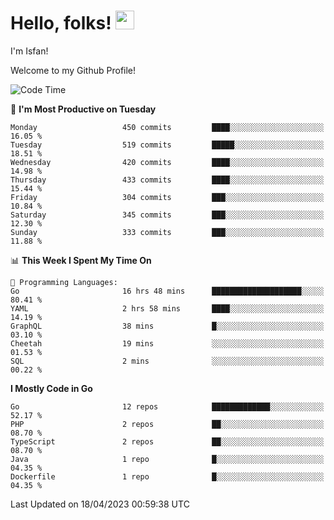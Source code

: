# Hello, folks! <img src="https://raw.githubusercontent.com/MartinHeinz/MartinHeinz/master/wave.gif" width="30px" height="30px" />

I'm Isfan!

Welcome to my Github Profile!

<!--START_SECTION:waka-->
![Code Time](http://img.shields.io/badge/Code%20Time-2%2C547%20hrs%2042%20mins-blue)

📅 **I'm Most Productive on Tuesday** 

```text
Monday                   450 commits         ████░░░░░░░░░░░░░░░░░░░░░   16.05 % 
Tuesday                  519 commits         █████░░░░░░░░░░░░░░░░░░░░   18.51 % 
Wednesday                420 commits         ████░░░░░░░░░░░░░░░░░░░░░   14.98 % 
Thursday                 433 commits         ████░░░░░░░░░░░░░░░░░░░░░   15.44 % 
Friday                   304 commits         ███░░░░░░░░░░░░░░░░░░░░░░   10.84 % 
Saturday                 345 commits         ███░░░░░░░░░░░░░░░░░░░░░░   12.30 % 
Sunday                   333 commits         ███░░░░░░░░░░░░░░░░░░░░░░   11.88 % 
```


📊 **This Week I Spent My Time On** 

```text
💬 Programming Languages: 
Go                       16 hrs 48 mins      ████████████████████░░░░░   80.41 % 
YAML                     2 hrs 58 mins       ████░░░░░░░░░░░░░░░░░░░░░   14.19 % 
GraphQL                  38 mins             █░░░░░░░░░░░░░░░░░░░░░░░░   03.10 % 
Cheetah                  19 mins             ░░░░░░░░░░░░░░░░░░░░░░░░░   01.53 % 
SQL                      2 mins              ░░░░░░░░░░░░░░░░░░░░░░░░░   00.22 % 
```

**I Mostly Code in Go** 

```text
Go                       12 repos            █████████████░░░░░░░░░░░░   52.17 % 
PHP                      2 repos             ██░░░░░░░░░░░░░░░░░░░░░░░   08.70 % 
TypeScript               2 repos             ██░░░░░░░░░░░░░░░░░░░░░░░   08.70 % 
Java                     1 repo              █░░░░░░░░░░░░░░░░░░░░░░░░   04.35 % 
Dockerfile               1 repo              █░░░░░░░░░░░░░░░░░░░░░░░░   04.35 % 
```




 Last Updated on 18/04/2023 00:59:38 UTC
<!--END_SECTION:waka-->

<!--
**isfanazha/isfanazha** is a ✨ _special_ ✨ repository because its `README.md` (this file) appears on your GitHub profile.

Here are some ideas to get you started:

- 🔭 I’m currently working on ...
- 🌱 I’m currently learning ...
- 👯 I’m looking to collaborate on ...
- 🤔 I’m looking for help with ...
- 💬 Ask me about ...
- 📫 How to reach me: ...
- 😄 Pronouns: ...
- ⚡ Fun fact: ...
-->

